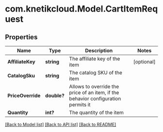 # com.knetikcloud.Model.CartItemRequest
## Properties

Name | Type | Description | Notes
------------ | ------------- | ------------- | -------------
**AffiliateKey** | **string** | The affiliate key of the item | [optional] 
**CatalogSku** | **string** | The catalog SKU of the item | 
**PriceOverride** | **double?** | Allows to override the price of an item, if the behavior configuration permits it | 
**Quantity** | **int?** | The quantity of the item | 

[[Back to Model list]](../README.md#documentation-for-models) [[Back to API list]](../README.md#documentation-for-api-endpoints) [[Back to README]](../README.md)

